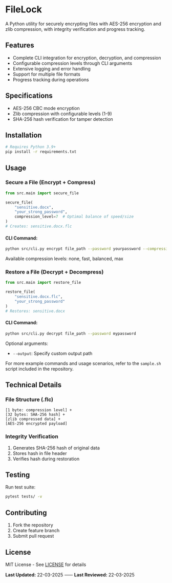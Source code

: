 # FileLock

A Python utility for securely encrypting files with AES-256 encryption and zlib compression, with integrity verification and progress tracking.

## Features

- Complete CLI integration for encryption, decryption, and compression
- Configurable compression levels through CLI arguments
- Extensive logging and error handling
- Support for multiple file formats
- Progress tracking during operations

## Specifications

- AES-256 CBC mode encryption
- Zlib compression with configurable levels (1-9)
- SHA-256 hash verification for tamper detection

## Installation

```bash
# Requires Python 3.9+
pip install -r requirements.txt
```

## Usage

### Secure a File (Encrypt + Compress)

```python
from src.main import secure_file

secure_file(
    "sensitive.docx",
    "your_strong_password",
    compression_level=7  # Optimal balance of speed/size
)
# Creates: sensitive.docx.flc
```

#### CLI Command:

```bash
python src/cli.py encrypt file_path --password yourpassword --compression balanced
```

Available compression levels: none, fast, balanced, max

### Restore a File (Decrypt + Decompress)

```python
from src.main import restore_file

restore_file(
    "sensitive.docx.flc",
    "your_strong_password"
)
# Restores: sensitive.docx
```

#### CLI Command:

```bash
python src/cli.py decrypt file_path --password mypassword
```

Optional arguments:

- `--output`: Specify custom output path

For more example commands and usage scenarios, refer to the `sample.sh` script included in the repository.

## Technical Details

### File Structure (.flc)

```
[1 byte: compression level] +
[32 bytes: SHA-256 hash] +
[zlib compressed data] +
[AES-256 encrypted payload]
```

### Integrity Verification

1. Generates SHA-256 hash of original data
2. Stores hash in file header
3. Verifies hash during restoration

## Testing

Run test suite:

```bash
pytest tests/ -v
```

## Contributing

1. Fork the repository
2. Create feature branch
3. Submit pull request

## License

MIT License - See [LICENSE](LICENSE) for details

**Last Updated:** 22-03-2025 ⸺ **Last Reviewed:** 22-03-2025
